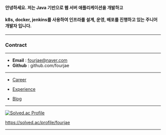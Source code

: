 #### 안녕하세요. 저는 Java 기반으로 웹 서버 애플리케이션을 개발하고 ####
#### k8s, docker, jenkins를 사용하여 인프라를 설계, 운영, 배포를 진행하고 있는 주니어 개발자 입니다. ####

---

### **Contract**

---

- **Email** : fourjae@naver.com
- **Github** : github.com/fourjae

---

- [Career](https://productive-nasturtium-82c.notion.site/Career-ae4676fc88b249ca94d7502085379d1f?pvs=4)

- [Experience](https://productive-nasturtium-82c.notion.site/Experience-315f38d54eb846289816cdee3b8f1238?pvs=4)

- [Blog](https://fourjae.tistory.com)

---

[![Solved.ac Profile](http://mazassumnida.wtf/api/v2/generate_badge?boj=fourjae)](https://solved.ac/fourjae/)

https://solved.ac/profile/fourjae
* * *
